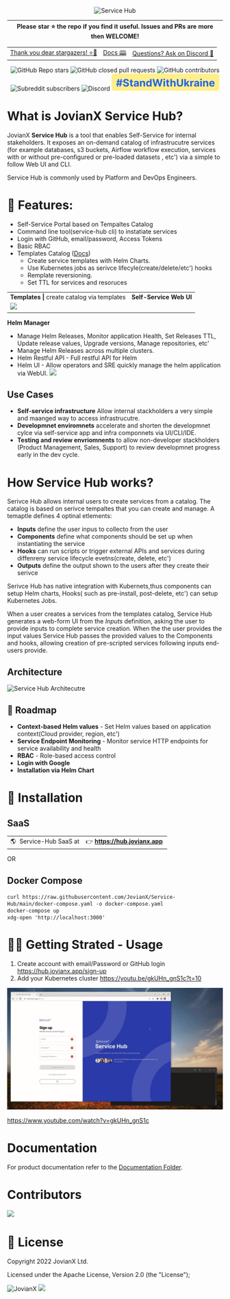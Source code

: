 <div align=center>
         
![Service Hub](https://user-images.githubusercontent.com/2787296/214809231-da86cf75-82e8-4c7d-9e58-12e690d5282c.png)

| **Please star ⭐ the repo if you find it useful. Issues and PRs are more then WELCOME!** |
| --- |
         
<table><tbody><tr><td><a href="https://github.com/JovianX/service-hub/stargazers"> Thank you dear stargazers! ⭐🤩 </a></td><td> <a href="https://github.com/JovianX/Service-Hub//blob/main/documentation/">Docs 🕮 </a></td><td><a href="https://discord.gg/CmFvFJDXZv"> Questions? Ask on Discord 💬 </a></td></tr></tbody></table>

![GitHub Repo stars](https://img.shields.io/github/stars/JovianX/Service-Hub)
![GitHub closed pull requests](https://img.shields.io/github/issues-pr-closed/JovianX/Service-Hub)
![GitHub contributors](https://img.shields.io/github/contributors/JovianX/Service-Hub)
![Subreddit subscribers](https://img.shields.io/reddit/subreddit-subscribers/platform_engineering)
![Discord](https://img.shields.io/discord/1014893148599754894)
[![StandWithUkraine](https://raw.githubusercontent.com/vshymanskyy/StandWithUkraine/main/badges/StandWithUkraine.svg)](https://github.com/vshymanskyy/StandWithUkraine/blob/main/docs/README.md)
</div>

# What is JovianX Service Hub?
JovianX **Service Hub** is a tool that enables Self-Service for internal stakeholders. It exposes an on-demand catalog of infrastrucutre services (for example databases, s3 buckets, Airflow workflow execution, services with or without pre-configured or pre-loaded datasets , etc') via a simple to follow Web UI and CLI. 

Service Hub is commonly used by Platform and DevOps Engineers.


# 🦄 Features:
- Self-Service Portal based on Tempaltes Catalog
- Command line tool(service-hub cli) to instatiate services
- Login with GitHub, email/password, Access Tokens
- Basic RBAC
- Templates Catalog ([Docs](documentation/templates.md))
  - Create service templates with Helm Charts.
  - Use Kubernetes jobs as serivce lifecyle(create/delete/etc') hooks
  - Remplate reversioning.
  - Set TTL for services and resoruces
 
<table><tbody>
<tr align=center>
<td><b>Templates |</b> create catalog via templates </td><td><b>Self-Service Web UI</b></td>
</tr>
<tr><td colspan=2>
<img src="https://user-images.githubusercontent.com/2787296/198906162-5aaa83df-7a7b-4ec5-b1e0-3a6f455a010e.png">
</td></tr>
</tbody></table>

**Helm Manager**
- Manage Helm Releases, Monitor application Health, Set Releases TTL, Update release values, Upgrade versions, Manage repositories, etc'
- Manage Helm Releases across multiple clusters.
- Helm Restful API - Full restful API for Helm
- Helm UI - Allow operators and SRE quickly manage the helm application via WebUI.
![](https://user-images.githubusercontent.com/2787296/194758301-d50ad7a3-ea8d-4b56-91bf-01bf732c4fce.png)


## Use Cases
- **Self-service infrastructure** Allow internal stackholders a very simple and maanged way to access infrastrucutre.  
- **Developmnet enviromnets**  accelerate and shorten the developmnet cylce via self-service app and infra componnets via  UI/CLI/IDE.
- **Testing and review envriomnents** to allow non-developer stackholders (Product Management, Sales, Support) to review developmnet progress early in the dev cycle. 

# How Service Hub works?
Serivce Hub allows internal users to create services from a catalog. The catalog is based on serivce tempaltes that you can create and manage. 
A temaptle defines 4 optinal etlements: 
- **Inputs**  define the user inpus to collecto from the user
- **Components** define what components should be set up when instantiating the service
- **Hooks** can run scripts or trigger external APIs and services during diffenreny service lifecycle evetns(create, delete, etc')
- **Outputs** define the output shown to the users after they create their serivce 

Serivce Hub has native integration with Kubernets,thus components can setup Helm charts, Hooks( such as pre-install, post-delete, etc') can setup Kubernetes Jobs.

When a user creates a services from the templates catalog, Service Hub generates a web-form UI from the *Inputs* definition, asking the user to provide inputs to complete service creation. When the the user provides the input values Service Hub passes the provided values to the Components and hooks, allowing creation of pre-scripted services following inputs end-users provide. 


## Architecture
![Service Hub Architecutre](https://user-images.githubusercontent.com/2787296/215046290-a89d375f-ecf0-4ac6-9409-dabeb40f55ba.svg)

## 🚀 Roadmap

- **Context-based Helm values** - Set Helm values based on application context(Cloud provider, region, etc')
- **Service Endpoint Monitoring** - Monitor service HTTP endpoints for service availability and health
- **RBAC** - Role-based access control
- **Login with Google**
- **Installation via Helm Chart**

# 👷 Installation

## SaaS

<table><tbody><tr><td>🌎 &nbsp;Service-Hub SaaS at &nbsp; &nbsp;👉 <a href="https://hub.jovianx.app/"><strong>https://hub.jovianx.app</strong></a>&nbsp;</td></tr></tbody></table>

OR

## Docker Compose

```
curl https://raw.githubusercontent.com/JovianX/Service-Hub/main/docker-compose.yaml -o docker-compose.yaml
docker-compose up
xdg-open 'http://localhost:3000'
```

# 🤽‍♀️ Getting Strated - Usage

1.  Create account with email/Password or GitHub login https://hub.jovianx.app/sign-up
2.  Add your Kubernetes cluster https://youtu.be/gkUHn_gnS1c?t=10

![](https://raw.githubusercontent.com/JovianX/Service-Hub/main/documentation/JovianX_Service_Hub_Getting_Started.gif)

https://www.youtube.com/watch?v=gkUHn_gnS1c

# Documentation

For product documentation refer to the [Documentation Folder](documentation/README.md).

# Contributors
<a href = "https://github.com/JovianX/Service-Hub/graphs/contributors">
  <img src = "https://contrib.rocks/image?repo=JovianX/Service-Hub"/>
</a>

# 📜 License

Copyright 2022 JovianX Ltd.

Licensed under the Apache License, Version 2.0 (the "License");

![JovianX](https://jovianx.com/wp-content/uploads/2021/05/Logo2-2.png)
<img referrerpolicy="no-referrer-when-downgrade" src="https://static.scarf.sh/a.png?x-pxid=44b1bb3d-1d33-4c7a-bf39-18379b658acc" />
